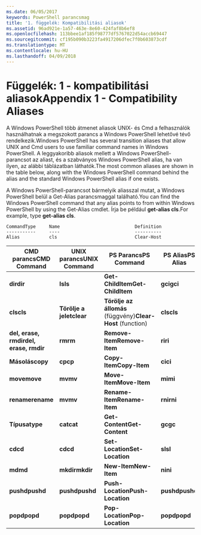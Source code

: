 ```yaml
---
ms.date: 06/05/2017
keywords: PowerShell parancsmag
title: '1. függelék: Kompatibilitási aliasok'
ms.assetid: 96ad921e-1a57-463e-8e60-424faf8b6ef8
ms.openlocfilehash: 113bbee1af185f98777df5767022d54accb69447
ms.sourcegitcommit: cf195b090b3223fa4917206dfec7f0b603873cdf
ms.translationtype: MT
ms.contentlocale: hu-HU
ms.lasthandoff: 04/09/2018
---
```

# <a name="appendix-1---compatibility-aliases"></a><span data-ttu-id="10448-103">Függelék: 1 - kompatibilitási aliasok</span><span class="sxs-lookup"><span data-stu-id="10448-103">Appendix 1 - Compatibility Aliases</span></span>

<span data-ttu-id="10448-104">A Windows PowerShell több átmenet aliasok UNIX- és Cmd a felhasználók használhatnak a megszokott parancs a Windows PowerShell lehetővé tévő rendelkezik.</span><span class="sxs-lookup"><span data-stu-id="10448-104">Windows PowerShell has several transition aliases that allow UNIX and Cmd users to use familiar command names in Windows PowerShell.</span></span> <span data-ttu-id="10448-105">A leggyakoribb aliasok mellett a Windows PowerShell-parancsot az aliast, és a szabványos Windows PowerShell alias, ha van ilyen, az alábbi táblázatban láthatók.</span><span class="sxs-lookup"><span data-stu-id="10448-105">The most common aliases are shown in the table below, along with the Windows PowerShell command behind the alias and the standard Windows PowerShell alias if one exists.</span></span>

<span data-ttu-id="10448-106">A Windows PowerShell-parancsot bármelyik aliasszal mutat, a Windows PowerShell belül a Get-Alias parancsmaggal található.</span><span class="sxs-lookup"><span data-stu-id="10448-106">You can find the Windows PowerShell command that any alias points to from within Windows PowerShell by using the Get-Alias cmdlet.</span></span> <span data-ttu-id="10448-107">Írja be például **get-alias cls**.</span><span class="sxs-lookup"><span data-stu-id="10448-107">For example, type **get-alias cls**.</span></span>

```
CommandType     Name                            Definition
-----------     ----                            ----------
Alias           cls                             Clear-Host
```

|<span data-ttu-id="10448-108">CMD parancs</span><span class="sxs-lookup"><span data-stu-id="10448-108">CMD Command</span></span>|<span data-ttu-id="10448-109">UNIX parancs</span><span class="sxs-lookup"><span data-stu-id="10448-109">UNIX Command</span></span>|<span data-ttu-id="10448-110">PS Parancs</span><span class="sxs-lookup"><span data-stu-id="10448-110">PS Command</span></span>|<span data-ttu-id="10448-111">PS Alias</span><span class="sxs-lookup"><span data-stu-id="10448-111">PS Alias</span></span>|
|---------------|----------------|--------------|------------|
|<span data-ttu-id="10448-112">**dir**</span><span class="sxs-lookup"><span data-stu-id="10448-112">**dir**</span></span>|<span data-ttu-id="10448-113">**ls**</span><span class="sxs-lookup"><span data-stu-id="10448-113">**ls**</span></span>|<span data-ttu-id="10448-114">**Get-ChildItem**</span><span class="sxs-lookup"><span data-stu-id="10448-114">**Get-ChildItem**</span></span>|<span data-ttu-id="10448-115">**gci**</span><span class="sxs-lookup"><span data-stu-id="10448-115">**gci**</span></span>|
|<span data-ttu-id="10448-116">**cls**</span><span class="sxs-lookup"><span data-stu-id="10448-116">**cls**</span></span>|<span data-ttu-id="10448-117">**Törölje a jelet**</span><span class="sxs-lookup"><span data-stu-id="10448-117">**clear**</span></span>|<span data-ttu-id="10448-118">**Törölje az állomás** (függvény)</span><span class="sxs-lookup"><span data-stu-id="10448-118">**Clear-Host** (function)</span></span>|<span data-ttu-id="10448-119">**cls**</span><span class="sxs-lookup"><span data-stu-id="10448-119">**cls**</span></span>|
|<span data-ttu-id="10448-120">**del, erase, rmdir**</span><span class="sxs-lookup"><span data-stu-id="10448-120">**del, erase, rmdir**</span></span>|<span data-ttu-id="10448-121">**rm**</span><span class="sxs-lookup"><span data-stu-id="10448-121">**rm**</span></span>|<span data-ttu-id="10448-122">**Remove-Item**</span><span class="sxs-lookup"><span data-stu-id="10448-122">**Remove-Item**</span></span>|<span data-ttu-id="10448-123">**ri**</span><span class="sxs-lookup"><span data-stu-id="10448-123">**ri**</span></span>|
|<span data-ttu-id="10448-124">**Másolás**</span><span class="sxs-lookup"><span data-stu-id="10448-124">**copy**</span></span>|<span data-ttu-id="10448-125">**cp**</span><span class="sxs-lookup"><span data-stu-id="10448-125">**cp**</span></span>|<span data-ttu-id="10448-126">**Copy-Item**</span><span class="sxs-lookup"><span data-stu-id="10448-126">**Copy-Item**</span></span>|<span data-ttu-id="10448-127">**ci**</span><span class="sxs-lookup"><span data-stu-id="10448-127">**ci**</span></span>|
|<span data-ttu-id="10448-128">**move**</span><span class="sxs-lookup"><span data-stu-id="10448-128">**move**</span></span>|<span data-ttu-id="10448-129">**mv**</span><span class="sxs-lookup"><span data-stu-id="10448-129">**mv**</span></span>|<span data-ttu-id="10448-130">**Move-Item**</span><span class="sxs-lookup"><span data-stu-id="10448-130">**Move-Item**</span></span>|<span data-ttu-id="10448-131">**mi**</span><span class="sxs-lookup"><span data-stu-id="10448-131">**mi**</span></span>|
|<span data-ttu-id="10448-132">**rename**</span><span class="sxs-lookup"><span data-stu-id="10448-132">**rename**</span></span>|<span data-ttu-id="10448-133">**mv**</span><span class="sxs-lookup"><span data-stu-id="10448-133">**mv**</span></span>|<span data-ttu-id="10448-134">**Rename-Item**</span><span class="sxs-lookup"><span data-stu-id="10448-134">**Rename-Item**</span></span>|<span data-ttu-id="10448-135">**rni**</span><span class="sxs-lookup"><span data-stu-id="10448-135">**rni**</span></span>|
|<span data-ttu-id="10448-136">**Típusa**</span><span class="sxs-lookup"><span data-stu-id="10448-136">**type**</span></span>|<span data-ttu-id="10448-137">**cat**</span><span class="sxs-lookup"><span data-stu-id="10448-137">**cat**</span></span>|<span data-ttu-id="10448-138">**Get-Content**</span><span class="sxs-lookup"><span data-stu-id="10448-138">**Get-Content**</span></span>|<span data-ttu-id="10448-139">**gc**</span><span class="sxs-lookup"><span data-stu-id="10448-139">**gc**</span></span>|
|<span data-ttu-id="10448-140">**cd**</span><span class="sxs-lookup"><span data-stu-id="10448-140">**cd**</span></span>|<span data-ttu-id="10448-141">**cd**</span><span class="sxs-lookup"><span data-stu-id="10448-141">**cd**</span></span>|<span data-ttu-id="10448-142">**Set-Location**</span><span class="sxs-lookup"><span data-stu-id="10448-142">**Set-Location**</span></span>|<span data-ttu-id="10448-143">**sl**</span><span class="sxs-lookup"><span data-stu-id="10448-143">**sl**</span></span>|
|<span data-ttu-id="10448-144">**md**</span><span class="sxs-lookup"><span data-stu-id="10448-144">**md**</span></span>|<span data-ttu-id="10448-145">**mkdir**</span><span class="sxs-lookup"><span data-stu-id="10448-145">**mkdir**</span></span>|<span data-ttu-id="10448-146">**New-Item**</span><span class="sxs-lookup"><span data-stu-id="10448-146">**New-Item**</span></span>|<span data-ttu-id="10448-147">**ni**</span><span class="sxs-lookup"><span data-stu-id="10448-147">**ni**</span></span>|
|<span data-ttu-id="10448-148">**pushd**</span><span class="sxs-lookup"><span data-stu-id="10448-148">**pushd**</span></span>|<span data-ttu-id="10448-149">**pushd**</span><span class="sxs-lookup"><span data-stu-id="10448-149">**pushd**</span></span>|<span data-ttu-id="10448-150">**Push-Location**</span><span class="sxs-lookup"><span data-stu-id="10448-150">**Push-Location**</span></span>|<span data-ttu-id="10448-151">**pushd**</span><span class="sxs-lookup"><span data-stu-id="10448-151">**pushd**</span></span>|
|<span data-ttu-id="10448-152">**popd**</span><span class="sxs-lookup"><span data-stu-id="10448-152">**popd**</span></span>|<span data-ttu-id="10448-153">**popd**</span><span class="sxs-lookup"><span data-stu-id="10448-153">**popd**</span></span>|<span data-ttu-id="10448-154">**Pop-Location**</span><span class="sxs-lookup"><span data-stu-id="10448-154">**Pop-Location**</span></span>|<span data-ttu-id="10448-155">**popd**</span><span class="sxs-lookup"><span data-stu-id="10448-155">**popd**</span></span>|